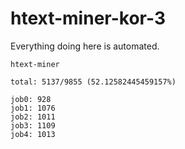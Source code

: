 # htext-miner-kor-3

Everything doing here is automated.

```
htext-miner

total: 5137/9855 (52.12582445459157%)

job0: 928
job1: 1076
job2: 1011
job3: 1109
job4: 1013
```
